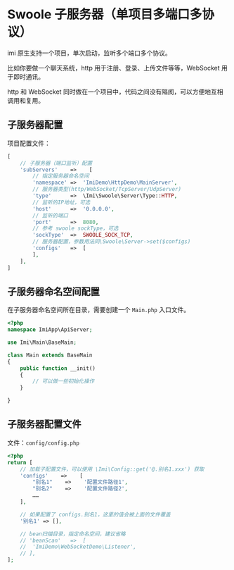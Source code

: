 # Swoole 子服务器（单项目多端口多协议）

imi 原生支持一个项目，单次启动，监听多个端口多个协议。

比如你要做一个聊天系统，http 用于注册、登录、上传文件等等，WebSocket 用于即时通讯。

http 和 WebSocket 同时做在一个项目中，代码之间没有隔阂，可以方便地互相调用和复用。

## 子服务器配置

项目配置文件：

```php
[
    // 子服务器（端口监听）配置
    'subServers'    =>    [
        // 指定服务器命名空间
        'namespace'	=>	'ImiDemo\HttpDemo\MainServer',
        // 服务器类型(http/WebSocket/TcpServer/UdpServer)
        'type'		=>	\Imi\Swoole\Server\Type::HTTP,
        // 监听的IP地址，可选
        'host'		=>	'0.0.0.0',
        // 监听的端口
        'port'		=>	8080,
        // 参考 swoole sockType，可选
        'sockType'	=>	SWOOLE_SOCK_TCP,
        // 服务器配置，参数用法同\Swoole\Server->set($configs)
        'configs'	=>	[
        ],
    ],
]
```

## 子服务器命名空间配置

在子服务器命名空间所在目录，需要创建一个 `Main.php` 入口文件。

```php
<?php
namespace ImiApp\ApiServer;

use Imi\Main\BaseMain;

class Main extends BaseMain
{
    public function __init()
    {
        // 可以做一些初始化操作
    }

}
```

## 子服务器配置文件

文件：`config/config.php`

```php
<?php
return [
    // 加载子配置文件，可以使用 \Imi\Config::get('@.别名1.xxx') 获取
    'configs'    =>    [
        "别名1"    =>    '配置文件路径1',
        "别名2"    =>    '配置文件路径2',
        ……
    ],

    // 如果配置了 configs.别名1，这里的值会被上面的文件覆盖
    '别名1' => [],

    // bean扫描目录，指定命名空间，建议省略
    // 'beanScan'	=>	[
    // 	'ImiDemo\WebSocketDemo\Listener',
    // ],
];
```
